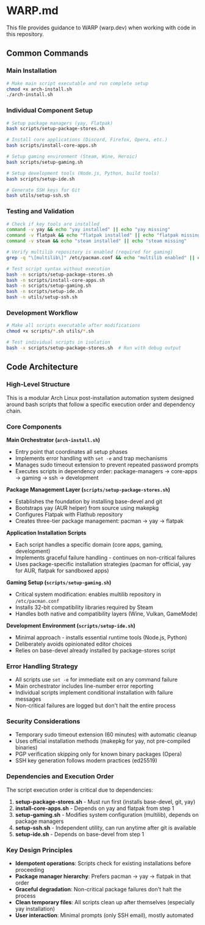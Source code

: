 # WARP.md

This file provides guidance to WARP (warp.dev) when working with code in this repository.

## Common Commands

### Main Installation
```bash
# Make main script executable and run complete setup
chmod +x arch-install.sh
./arch-install.sh
```

### Individual Component Setup
```bash
# Setup package managers (yay, Flatpak)
bash scripts/setup-package-stores.sh

# Install core applications (Discord, Firefox, Opera, etc.)
bash scripts/install-core-apps.sh

# Setup gaming environment (Steam, Wine, Heroic)
bash scripts/setup-gaming.sh

# Setup development tools (Node.js, Python, build tools)
bash scripts/setup-ide.sh

# Generate SSH keys for Git
bash utils/setup-ssh.sh
```

### Testing and Validation
```bash
# Check if key tools are installed
command -v yay && echo "yay installed" || echo "yay missing"
command -v flatpak && echo "flatpak installed" || echo "flatpak missing"
command -v steam && echo "steam installed" || echo "steam missing"

# Verify multilib repository is enabled (required for gaming)
grep -q "\[multilib\]" /etc/pacman.conf && echo "multilib enabled" || echo "multilib disabled"

# Test script syntax without execution
bash -n scripts/setup-package-stores.sh
bash -n scripts/install-core-apps.sh
bash -n scripts/setup-gaming.sh
bash -n scripts/setup-ide.sh
bash -n utils/setup-ssh.sh
```

### Development Workflow
```bash
# Make all scripts executable after modifications
chmod +x scripts/*.sh utils/*.sh

# Test individual scripts in isolation
bash -x scripts/setup-package-stores.sh  # Run with debug output
```

## Code Architecture

### High-Level Structure
This is a modular Arch Linux post-installation automation system designed around bash scripts that follow a specific execution order and dependency chain.

### Core Components

**Main Orchestrator (`arch-install.sh`)**
- Entry point that coordinates all setup phases
- Implements error handling with `set -e` and trap mechanisms
- Manages sudo timeout extension to prevent repeated password prompts
- Executes scripts in dependency order: package-managers → core-apps → gaming → ssh → development

**Package Management Layer (`scripts/setup-package-stores.sh`)**
- Establishes the foundation by installing base-devel and git
- Bootstraps yay (AUR helper) from source using makepkg
- Configures Flatpak with Flathub repository
- Creates three-tier package management: pacman → yay → flatpak

**Application Installation Scripts**
- Each script handles a specific domain (core apps, gaming, development)
- Implements graceful failure handling - continues on non-critical failures
- Uses package-specific installation strategies (pacman for official, yay for AUR, flatpak for sandboxed apps)

**Gaming Setup (`scripts/setup-gaming.sh`)**
- Critical system modification: enables multilib repository in `/etc/pacman.conf`
- Installs 32-bit compatibility libraries required by Steam
- Handles both native and compatibility layers (Wine, Vulkan, GameMode)

**Development Environment (`scripts/setup-ide.sh`)**
- Minimal approach - installs essential runtime tools (Node.js, Python)
- Deliberately avoids opinionated editor choices
- Relies on base-devel already installed by package-stores script

### Error Handling Strategy
- All scripts use `set -e` for immediate exit on any command failure
- Main orchestrator includes line-number error reporting
- Individual scripts implement conditional installation with failure messages
- Non-critical failures are logged but don't halt the entire process

### Security Considerations
- Temporary sudo timeout extension (60 minutes) with automatic cleanup
- Uses official installation methods (makepkg for yay, not pre-compiled binaries)
- PGP verification skipping only for known binary packages (Opera)
- SSH key generation follows modern practices (ed25519)

### Dependencies and Execution Order
The script execution order is critical due to dependencies:
1. **setup-package-stores.sh** - Must run first (installs base-devel, git, yay)
2. **install-core-apps.sh** - Depends on yay and flatpak from step 1
3. **setup-gaming.sh** - Modifies system configuration (multilib), depends on package managers
4. **setup-ssh.sh** - Independent utility, can run anytime after git is available
5. **setup-ide.sh** - Depends on base-devel from step 1

### Key Design Principles
- **Idempotent operations**: Scripts check for existing installations before proceeding
- **Package manager hierarchy**: Prefers pacman → yay → flatpak in that order
- **Graceful degradation**: Non-critical package failures don't halt the process
- **Clean temporary files**: All scripts clean up after themselves (especially yay installation)
- **User interaction**: Minimal prompts (only SSH email), mostly automated
